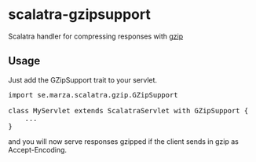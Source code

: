 scalatra-gzipsupport
====================

Scalatra handler for compressing responses with <a href="http://en.wikipedia.org/wiki/Gzip">gzip</a>

Usage
----

Just add the GZipSupport trait to your servlet.

<pre>
import se.marza.scalatra.gzip.GZipSupport

class MyServlet extends ScalatraServlet with GZipSupport {
	...
}
</pre>

and you will now serve responses gzipped if the client sends in gzip as Accept-Encoding.